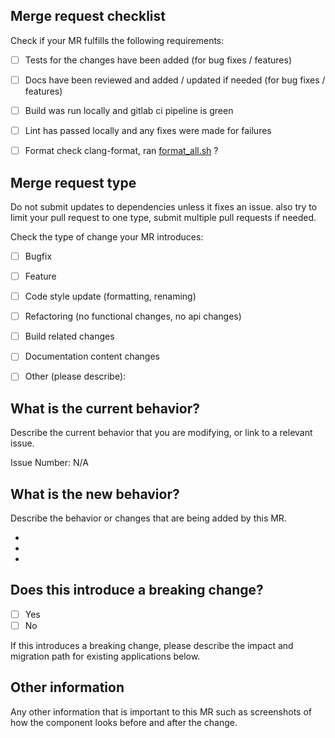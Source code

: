 ## Merge request checklist

Check if your MR fulfills the following requirements:
- [ ] Tests for the changes have been added (for bug fixes / features)
- [ ] Docs have been reviewed and added / updated if needed (for bug fixes / features)
- [ ] Build was run locally and gitlab ci pipeline is green
- [ ] Lint has passed locally and any fixes were made for failures
- [ ] Format check clang-format, ran [format_all.sh](https://git.slock.it/in3/c/in3-core/-/blob/develop/scripts/format_all.sh) ?


## Merge request type

Do not submit updates to dependencies unless it fixes an issue. also try to limit your pull request to one type, submit multiple pull requests if needed. 

Check the type of change your MR introduces:
- [ ] Bugfix
- [ ] Feature
- [ ] Code style update (formatting, renaming)
- [ ] Refactoring (no functional changes, no api changes)
- [ ] Build related changes
- [ ] Documentation content changes
- [ ] Other (please describe): 


## What is the current behavior?
Describe the current behavior that you are modifying, or link to a relevant issue.

Issue Number: N/A


## What is the new behavior?
Describe the behavior or changes that are being added by this MR.

-
-
-

## Does this introduce a breaking change?

- [ ] Yes
- [ ] No

If this introduces a breaking change, please describe the impact and migration path for existing applications below.


## Other information

Any other information that is important to this MR such as screenshots of how the component looks before and after the change.
